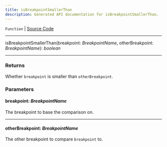 ```yaml
---
title: isBreakpointSmallerThan
description: Generated API documentation for isBreakpointSmallerThan.
---
```


`Function` | [Source Code](https://github.com/mrCamelCode/jtjs/blob/ddfaeb1a2c9bf793372bb41076f65f452b124091/libs/react/lib/hooks/use-breakpoint.hook.ts#L87)

---

isBreakpointSmallerThan(breakpoint: _BreakpointName_, otherBreakpoint: _BreakpointName_): _boolean_

---

### Returns
Whether `breakpoint` is smaller than `otherBreakpoint`.

### Parameters

#### breakpoint: _BreakpointName_

The breakpoint to base the comparison on.

---

#### otherBreakpoint: _BreakpointName_

The other breakpoint to compare `breakpoint` to.